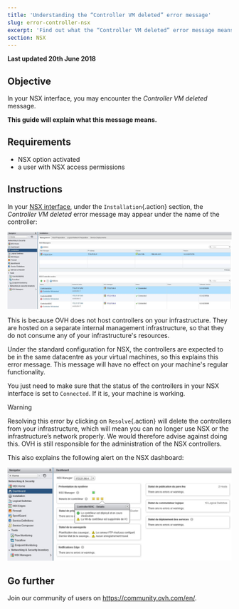 ```yaml
---
title: 'Understanding the “Controller VM deleted” error message'
slug: error-controller-nsx
excerpt: 'Find out what the “Controller VM deleted” error message means'
section: NSX
---
```


**Last updated 20th June 2018**

## Objective

In your NSX interface, you may encounter the *Controller VM deleted* message.

**This guide will explain what this message means.**


## Requirements

- NSX option activated
- a user with NSX access permissions


## Instructions

In your [NSX interface](https://docs.ovh.com/asia/en/private-cloud/accessing-NSX-interface/), under the `Installation`{.action} section, the *Controller VM deleted* error message may appear under the name of the controller:

![Controller VM deleted error](images/controllervmdeleted.JPG)


This is because OVH does not host controllers on your infrastructure. They are hosted on a separate internal management infrastructure, so that they do not consume any of your infrastructure's resources.

Under the standard configuration for NSX, the controllers are expected to be in the same datacentre as your virtual machines, so this explains this error message. This message will have no effect on your machine's regular functionality.

You just need to make sure that the status of the controllers in your NSX interface is set to `Connected`. If it is, your machine is working.


> [!warning]
>
> Resolving this error by clicking on `Resolve`{.action} will delete the controllers from your infrastructure, which will mean you can no longer use NSX or the infrastructure’s network properly. We would therefore advise against doing this. OVH is still responsible for the administration of the NSX controllers.
> 

This also explains the following alert on the NSX dashboard:

![Alert on NSX interface](images/controllervmdeleted2.JPG)


## Go further

Join our community of users on <https://community.ovh.com/en/>.
